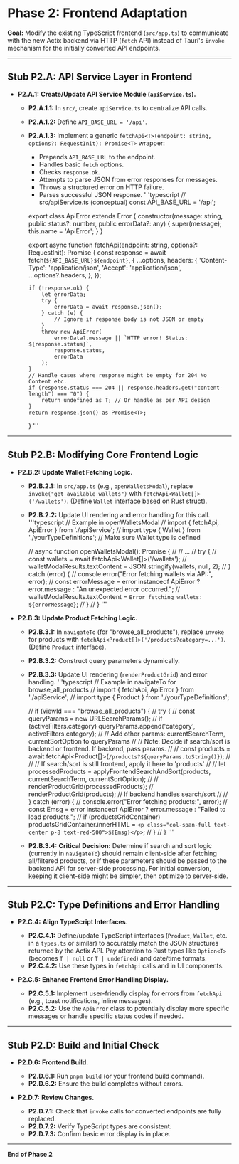 # Phase 2: Frontend Adaptation

**Goal:** Modify the existing TypeScript frontend (`src/app.ts`) to communicate with the new Actix backend via HTTP (`fetch` API) instead of Tauri's `invoke` mechanism for the initially converted API endpoints.

---
## Stub P2.A: API Service Layer in Frontend

*   **P2.A.1:** **Create/Update API Service Module (`apiService.ts`).**
    *   **P2.A.1.1:** In `src/`, create `apiService.ts` to centralize API calls.
    *   **P2.A.1.2:** Define `API_BASE_URL = '/api'`.
    *   **P2.A.1.3:** Implement a generic `fetchApi<T>(endpoint: string, options?: RequestInit): Promise<T>` wrapper:
        *   Prepends `API_BASE_URL` to the endpoint.
        *   Handles basic `fetch` options.
        *   Checks `response.ok`.
        *   Attempts to parse JSON from error responses for messages.
        *   Throws a structured error on HTTP failure.
        *   Parses successful JSON response.
        '''typescript
        // src/apiService.ts (conceptual)
        const API_BASE_URL = '/api';

        export class ApiError extends Error {
            constructor(message: string, public status?: number, public errorData?: any) {
                super(message);
                this.name = 'ApiError';
            }
        }

        export async function fetchApi<T>(endpoint: string, options?: RequestInit): Promise<T> {
            const response = await fetch(`${API_BASE_URL}${endpoint}`, {
                ...options,
                headers: {
                    'Content-Type': 'application/json',
                    'Accept': 'application/json',
                    ...options?.headers,
                },
            });

            if (!response.ok) {
                let errorData;
                try {
                    errorData = await response.json();
                } catch (e) {
                    // Ignore if response body is not JSON or empty
                }
                throw new ApiError(
                    errorData?.message || `HTTP error! Status: ${response.status}`,
                    response.status,
                    errorData
                );
            }
            // Handle cases where response might be empty for 204 No Content etc.
            if (response.status === 204 || response.headers.get("content-length") === "0") {
                return undefined as T; // Or handle as per API design
            }
            return response.json() as Promise<T>;
        }
        '''

---
## Stub P2.B: Modifying Core Frontend Logic

*   **P2.B.2:** **Update Wallet Fetching Logic.**
    *   **P2.B.2.1:** In `src/app.ts` (e.g., `openWalletsModal`), replace `invoke("get_available_wallets")` with `fetchApi<Wallet[]>('/wallets')`. (Define `Wallet` interface based on Rust struct).
    *   **P2.B.2.2:** Update UI rendering and error handling for this call.
        '''typescript
        // Example in openWalletsModal
        // import { fetchApi, ApiError } from './apiService';
        // import type { Wallet } from './yourTypeDefinitions'; // Make sure Wallet type is defined

        // async function openWalletsModal(): Promise<void> {
        //    // ...
        //    try {
        //        const wallets = await fetchApi<Wallet[]>('/wallets');
        //        walletModalResults.textContent = JSON.stringify(wallets, null, 2);
        //    } catch (error) {
        //        console.error("Error fetching wallets via API:", error);
        //        const errorMessage = error instanceof ApiError ? error.message : "An unexpected error occurred.";
        //        walletModalResults.textContent = `Error fetching wallets: ${errorMessage}`;
        //    }
        // }
        '''

*   **P2.B.3:** **Update Product Fetching Logic.**
    *   **P2.B.3.1:** In `navigateTo` (for "browse_all_products"), replace `invoke` for products with `fetchApi<Product[]>('/products?category=...')`. (Define `Product` interface).
    *   **P2.B.3.2:** Construct query parameters dynamically.
    *   **P2.B.3.3:** Update UI rendering (`renderProductGrid`) and error handling.
        '''typescript
        // Example in navigateTo for browse_all_products
        // import { fetchApi, ApiError } from './apiService';
        // import type { Product } from './yourTypeDefinitions';

        // if (viewId === "browse_all_products") {
        //     try {
        //         const queryParams = new URLSearchParams();
        //         if (activeFilters.category) queryParams.append('category', activeFilters.category);
        //         // Add other params: currentSearchTerm, currentSortOption to queryParams
        //         // Note: Decide if search/sort is backend or frontend. If backend, pass params.
        //
        //         const products = await fetchApi<Product[]>(`/products?${queryParams.toString()}`);
        //
        //         // If search/sort is still frontend, apply it here to 'products'
        //         // let processedProducts = applyFrontendSearchAndSort(products, currentSearchTerm, currentSortOption);
        //         // renderProductGrid(processedProducts);
        //         renderProductGrid(products); // If backend handles search/sort
        //
        //     } catch (error) {
        //         console.error("Error fetching products:", error);
        //         const Emsg = error instanceof ApiError ? error.message : "Failed to load products.";
        //         if (productsGridContainer) productsGridContainer.innerHTML = `<p class="col-span-full text-center p-8 text-red-500">${Emsg}</p>`;
        //     }
        // }
        '''
    *   **P2.B.3.4:** **Critical Decision:** Determine if search and sort logic (currently in `navigateTo`) should remain client-side after fetching all/filtered products, or if these parameters should be passed to the backend API for server-side processing. For initial conversion, keeping it client-side might be simpler, then optimize to server-side.

---
## Stub P2.C: Type Definitions and Error Handling

*   **P2.C.4:** **Align TypeScript Interfaces.**
    *   **P2.C.4.1:** Define/update TypeScript interfaces (`Product`, `Wallet`, etc. in a `types.ts` or similar) to accurately match the JSON structures returned by the Actix API. Pay attention to Rust types like `Option<T>` (becomes `T | null` or `T | undefined`) and date/time formats.
    *   **P2.C.4.2:** Use these types in `fetchApi` calls and in UI components.

*   **P2.C.5:** **Enhance Frontend Error Handling Display.**
    *   **P2.C.5.1:** Implement user-friendly display for errors from `fetchApi` (e.g., toast notifications, inline messages).
    *   **P2.C.5.2:** Use the `ApiError` class to potentially display more specific messages or handle specific status codes if needed.

---
## Stub P2.D: Build and Initial Check

*   **P2.D.6:** **Frontend Build.**
    *   **P2.D.6.1:** Run `pnpm build` (or your frontend build command).
    *   **P2.D.6.2:** Ensure the build completes without errors.

*   **P2.D.7:** **Review Changes.**
    *   **P2.D.7.1:** Check that `invoke` calls for converted endpoints are fully replaced.
    *   **P2.D.7.2:** Verify TypeScript types are consistent.
    *   **P2.D.7.3:** Confirm basic error display is in place.

---
**End of Phase 2** 